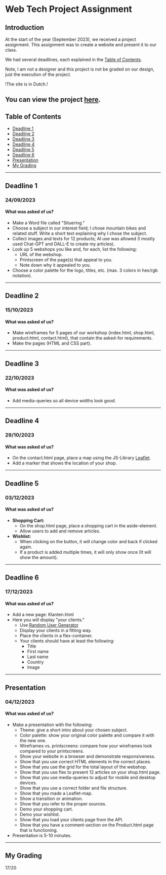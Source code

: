 # **Web Tech Project Assignment**
## Introduction
At the start of the year (September 2023), we received a project assignment. This assignment was to create a website and present it to our class.

We had several deadlines, each explained in the [Table of Contents](#table-of-contents).

Note, I am not a designer and this project is not be graded on our design, just the execution of the project.

!The site is in Dutch.!

You can view the project [here](https://jarneke.github.io/Web_tech-project_assignment/).
---
## Table of Contents
- [Deadline 1](#deadline-1)
- [Deadline 2](#deadline-2)
- [Deadline 3](#deadline-3)
- [Deadline 4](#deadline-4)
- [Deadline 5](#deadline-5)
- [Deadline 6](#deadline-6)
- [Presentation](#presentation)
- [My Grading](#my-grading)
---
## Deadline 1
### 24/09/2023
#### What was asked of us?
- Make a Word file called "Situering."
- Choose a subject in our interest field; I chose mountain bikes and related stuff. Write a short text explaining why I chose the subject.
- Collect images and texts for 12 products; AI use was allowed (I mostly used Chat-GPT and DALL-E to create my articles).
- Look up 5 webshops you like and, for each, list the following:
  - URL of the webshop.
  - Printscreen of the page(s) that appeal to you.
  - Note down why it appealed to you.
- Choose a color palette for the logo, titles, etc. (max. 3 colors in hex/rgb notation).
---
## Deadline 2
### 15/10/2023
#### What was asked of us?
- Make wireframes for 5 pages of our workshop (index.html, shop.html, product.html, contact.html), that contain the asked-for requirements.
- Make the pages (HTML and CSS part).
---
## Deadline 3
### 22/10/2023
#### What was asked of us?
- Add media-queries so all device widths look good.
---
## Deadline 4
### 29/10/2023
#### What was asked of us?
- On the contact.html page, place a map using the JS-Library [Leaflet](https://leafletjs.com).
- Add a marker that shows the location of your shop.
---
## Deadline 5
### 03/12/2023
#### What was asked of us?
- **Shopping Cart:**
  - On the shop.html page, place a shopping cart in the aside-element.
  - Allow users to add and remove articles.
- **Wishlist:**
  - When clicking on the button, it will change color and back if clicked again.
  - If a product is added multiple times, it will only show once (It will show the amount).
---
## Deadline 6
### 17/12/2023
#### What was asked of us?
- Add a new page: Klanten.html
- Here you will display "your clients."
  - Use [Random User Generator](https://randomuser.me/)
  - Display your clients in a fitting way.
  - Place the clients in a flex-container.
  - Your clients should have at least the following:
    - Title
    - First name
    - Last name
    - Country
    - Image
---
## Presentation
### 04/12/2023
#### What was asked of us?
- Make a presentation with the following:
  - Theme: give a short intro about your chosen subject.
  - Color palette: show your original color palette and compare it with the new one.
  - Wireframes vs. printscreens: compare how your wireframes look compared to your printscreens.
  - Show your website in a browser and demonstrate responsiveness.
  - Show that you use correct HTML elements in the correct places.
  - Show that you use the grid for the total layout of the webshop.
  - Show that you use flex to present 12 articles on your shop.html page.
  - Show that you use media-queries to adjust for mobile and desktop devices.
  - Show that you use a correct folder and file structure.
  - Show that you made a Leaflet-map.
  - Show a transition or animation.
  - Show that you refer to the proper sources.
  - Demo your shopping cart.
  - Demo your wishlist.
  - Show that you load your clients page from the API.
  - Show that you have a comment-section on the Product.html page that is functioning.
- Presentation is 5-10 minutes.
---
## My Grading
17/20
